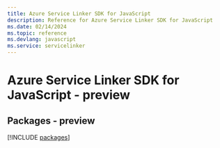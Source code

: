 ```yaml
---
title: Azure Service Linker SDK for JavaScript
description: Reference for Azure Service Linker SDK for JavaScript
ms.date: 02/14/2024
ms.topic: reference
ms.devlang: javascript
ms.service: servicelinker
---
```

# Azure Service Linker SDK for JavaScript - preview
## Packages - preview
[!INCLUDE [packages](service-linker-index.md)]